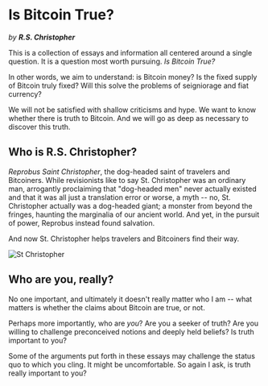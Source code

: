 # Is Bitcoin True?

*by* ***R.S. Christopher***


This is a collection of essays
 and information all centered around
 a single question.
It is a question most worth pursuing.
*Is Bitcoin True?*

In other words, we aim to understand:
 is Bitcoin money?
Is the fixed supply of Bitcoin truly fixed?
Will this solve the problems
 of seigniorage and fiat currency?

We will not be satisfied
 with shallow
 criticisms
 and hype.
We want to know whether
 there is truth to Bitcoin.
And we will go as deep as
 necessary to discover this
 truth.



## Who is R.S. Christopher?

*Reprobus Saint Christopher*, the dog-headed
 saint of travelers and Bitcoiners.
While revisionists like to say St. Christopher 
 was an ordinary man, 
 arrogantly proclaiming that
 "dog-headed men" never
 actually existed
 and that it was all just a
 translation
 error 
 or worse, a myth --
no, St. Christopher actually was
 a dog-headed giant;
a monster from beyond the fringes,
 haunting the marginalia of
 our ancient world.
And yet, in the pursuit of power,
 Reprobus instead found salvation.

And now St. Christopher helps travelers and
 Bitcoiners find their way.

![St Christopher](/images/st-christopher.jpg)



## Who are you, really?

No one important, and ultimately 
 it doesn't
 really matter who I am -- what
 matters is whether the claims
 about Bitcoin are true, or not.

Perhaps more importantly,
 who are *you*?
Are you a seeker of truth?
Are you willing to challenge
 preconceived notions and deeply
 held beliefs?
Is truth important to you?

Some of the arguments put forth
 in these essays 
 may challenge the status quo
 to which you cling.
It might be uncomfortable.
So again I ask,
 is truth really important to you?

